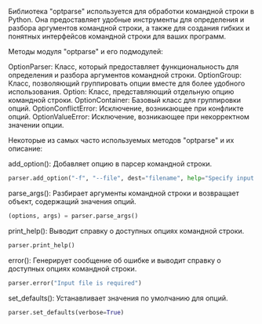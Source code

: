 Библиотека "optparse" используется для обработки командной строки в Python.
Она предоставляет удобные инструменты для определения и разбора аргументов командной строки,
а также для создания гибких и понятных интерфейсов командной строки для ваших программ.

Методы модуля "optparse" и его подмодулей:

OptionParser: Класс, который предоставляет функциональность для определения и разбора аргументов командной строки.
OptionGroup: Класс, позволяющий группировать опции вместе для более удобного использования.
Option: Класс, представляющий отдельную опцию командной строки.
OptionContainer: Базовый класс для группировки опций.
OptionConflictError: Исключение, возникающее при конфликте опций.
OptionValueError: Исключение, возникающее при некорректном значении опции.

Некоторые из самых часто используемых методов "optparse" и их описание:

add_option(): Добавляет опцию в парсер командной строки.

```python
parser.add_option("-f", "--file", dest="filename", help="Specify input file")
```

parse_args(): Разбирает аргументы командной строки и возвращает объект, содержащий значения опций.

```python
(options, args) = parser.parse_args()
```

print_help(): Выводит справку о доступных опциях командной строки.

```python
parser.print_help()
```

error(): Генерирует сообщение об ошибке и выводит справку о доступных опциях командной строки.

```python
parser.error("Input file is required")
```

set_defaults(): Устанавливает значения по умолчанию для опций.

```python
parser.set_defaults(verbose=True)
```
